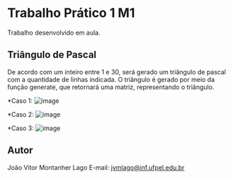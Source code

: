 # Trabalho Prático 1 M1

Trabalho desenvolvido em aula.

## Triângulo de Pascal

De acordo com um inteiro entre 1 e 30, será gerado um triângulo de pascal com a quantidade de linhas indicada.
O triângulo é gerado por meio da função generate, que retornará uma matriz, representando o triângulo.

*Caso 1:
![image](https://github.com/user-attachments/assets/621ea51e-ec66-4e6d-b618-e75c847e8c97)

*Caso 2:
![image](https://github.com/user-attachments/assets/c0802428-f0b1-4f01-85b8-51b548da3ff0)

*Caso 3:
![image](https://github.com/user-attachments/assets/bf2e2a94-e85a-4be6-b5e5-1e83fdc60683)

## Autor

João Vitor Montanher Lago
E-mail: jvmlago@inf.ufpel.edu.br
